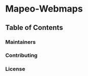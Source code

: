 # Mapeo-Webmaps
<!-- Description here -->

## Table of Contents

### Maintainers

### Contributing

### License